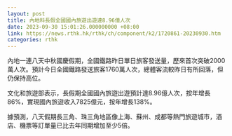 ```yaml
---
layout: post
title: 內地料長假全國國內旅遊出遊達8.96億人次
date: 2023-09-30 15:01:26.000000000 +08:00
link: https://news.rthk.hk/rthk/ch/component/k2/1720861-20230930.htm
categories: rthk
---
```


內地一連八天中秋國慶假期，全國鐵路昨日單日旅客發送量，歷來首次突破2000萬人次。預計今日全國鐵路發送旅客1760萬人次，總體客流較昨日有所回落，但仍保持高位。

文化和旅遊部表示，長假期全國國內旅遊出遊預計達8.96億人次，按年增長86%，實現國內旅遊收入7825億元，按年增長138%。

據預測，八天假期長三角、珠三角地區像上海、蘇州、成都等熱門旅遊城市，酒店、機票等訂單量已比去年同期增加至少5倍。

